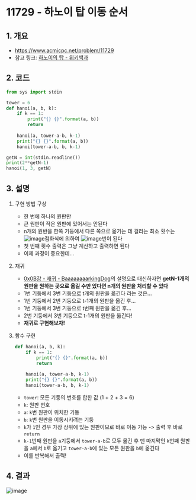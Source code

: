 # 11729 - 하노이 탑 이동 순서

## 1. 개요

- https://www.acmicpc.net/problem/11729
- 참고 링크: [하노이의 탑 - 위키백과](https://ko.wikipedia.org/wiki/%ED%95%98%EB%85%B8%EC%9D%B4%EC%9D%98_%ED%83%91)

## 2. 코드
```python
from sys import stdin

tower = 6
def hanoi(a, b, k):
    if k == 1:
        print("{} {}".format(a, b))
        return
    
    hanoi(a, tower-a-b, k-1)
    print("{} {}".format(a, b))
    hanoi(tower-a-b, b, k-1)

getN = int(stdin.readline())
print(2**getN-1)
hanoi(1, 3, getN)
```

## 3. 설명

1. 구현 방법 구상

    - 한 번에 하나의 원판만
    - 큰 원판이 작은 원판에 있어서는 안된다
    - n개의 원반을 한쪽 기둥에서 다른 쪽으로 옮기는 데 걸리는 최소 횟수는![image](https://user-images.githubusercontent.com/29600820/89172968-72845880-d5be-11ea-93ae-a49eed8c13c6.png)점화식에 의하여 ![image](https://user-images.githubusercontent.com/29600820/89172884-54b6f380-d5be-11ea-919c-3c0297e6807f.png)번이 된다
    - 첫 번째 횟수 출력은 그냥 계산하고 출력하면 된다
    - 이제 과정이 중요한데...

2. 재귀

    - [0x0B강 - 재귀 - BaaaaaaaarkingDog](https://baaaaaaaaaaaaaaaaaaaaaaarkingdog.tistory.com/943?category=773649)의 설명으로 대신하자면 **getN-1개의 원판을 원하는 곳으로 옮길 수만 있다면 n개의 원판을 처리할 수 있다**
    - 1번 기둥에서 3번 기둥으로 t개의 원판을 옮긴다 라는 것은...
    - 1번 기둥에서 2번 기둥으로 t-1개의 원판을 옮긴 후...
    - 1번 기둥에서 3번 기둥으로 t번째 원판을 옮긴 후...
    - 2번 기둥에서 3번 기둥으로 t-1개의 원판을 옮긴다!
    - **재귀로 구현해보자!**

3. 함수 구현
    ```python
    def hanoi(a, b, k):
        if k == 1:
            print("{} {}".format(a, b))
            return
        
        hanoi(a, tower-a-b, k-1)
        print("{} {}".format(a, b))
        hanoi(tower-a-b, b, k-1)
    ```
    - `tower`: 모든 기둥의 번호를 합한 값 (1 + 2 + 3 = 6)
    - `k`: 원판 번호
    - `a`: `k`번 원판이 위치한 기둥
    - `b`: `k`번 원판을 이동시키려는 기둥
    - `k`가 `1`인 경우 가장 상위에 있는 원판이므로 바로 이동 가능 -> 출력 후 바로 `return`
    - `k-1`번째 원판을 `a`기둥에서 `tower-a-b`로 모두 옮긴 후 맨 마지막인 `k`번째 원판을 `a`에서 `b`로 옮기고 `tower-a-b`에 있는 모든 원판을 `b`에 옮긴다
    - 이를 반복해서 출력!

## 4. 결과
![image](https://user-images.githubusercontent.com/29600820/89180823-84b9c300-d5cd-11ea-9a92-b0f13e7be0e7.png)